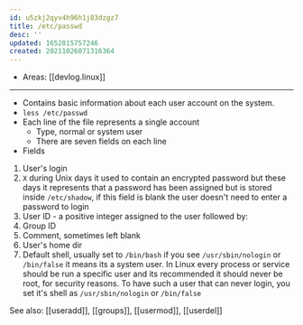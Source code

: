 ```yaml
---
id: u5zkj2qyv4h96h1j83dzgz7
title: /etc/passwd
desc: ''
updated: 1652815757246
created: 20211026071316364
---
```


- Areas: [[devlog.linux]]

---

- Contains basic information about each user account on the system.
- `less /etc/passwd`
- Each line of the file represents a single account
  - Type, normal or system user
  - There are seven fields on each line
- Fields

<!-- end list -->

1.  User's login
2.  `X` during Unix days it used to contain an encrypted password but these days it represents that a password has been assigned but is stored inside `/etc/shadow`, if this field is blank the user doesn't need to enter a password to login
3.  User ID - a positive integer assigned to the user followed by:
4.  Group ID
5.  Comment, sometimes left blank
6.  User's home dir
7.  Default shell, usually set to `/bin/bash` if you see `/usr/sbin/nologin` or `/bin/false` it means its a system user. In Linux every process or service should be run a specific user and its recommended it should never be root, for security reasons. To have such a user that can never login, you set it's shell as `/usr/sbin/nologin` or `/bin/false`

See also: [[useradd]], [[groups]], [[usermod]], [[userdel]]

